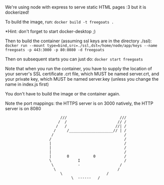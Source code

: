 We're using node with express to serve static HTML pages :3 but it is dockerized!

To build the image, run:
`docker build -t freegoats .`

*Hint: don't forget to start docker-desktop ;)

Then to build the container (assuming ssl keys are in the directory ./ssl):
`docker run --mount type=bind,src=./ssl,dst=/home/node/app/keys --name freegoats -p 443:3000 -p 80:8080 -d freegoats`

Then on subsequent starts you can just do:
`docker start freegoats`

Note that when you run the container, you have to supply the location of your server's SSL certificate .crt
file, which MUST be named server.crt, and your private key, which MUST be named server.key (unless you change
the name in index.js first)

You don't have to build the image or the container again.

Note the port mappings: the HTTPS server is on 3000 natively, the HTTP server is on 8080


                             ///                        ///
                            /  /                       // /
                           /   /                      //| /
                          /     /____________________// | /
                         /                                /
                        /                                 /
                        |                                 /
                        |                                 /
                        |                                 /
                        |       0           0             /
                        \            I                    /
                         \           -                  /
                          \                            /
                             \                    /
                                  \  ------   /
                                

